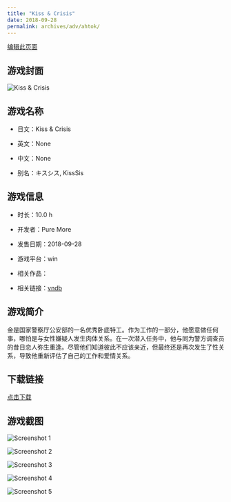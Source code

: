 ```yaml
---
title: "Kiss & Crisis"
date: 2018-09-28
permalink: archives/adv/ahtok/
---
```

[编辑此页面](https://github.com/ACG-3/ADV3-source/blob/main/source/_posts/Kiss%20%26%20Crisis.md)

## 游戏封面

![Kiss & Crisis](https://pan.timero.xyz/d/onedrive/img_lib_001/Kiss%20&%20Crisis_cover.avif)


## 游戏名称

- 日文：Kiss & Crisis
- 英文：None
- 中文：None

- 别名：キスシス, KissSis


## 游戏信息

- 时长：10.0 h
- 开发者：Pure More
- 发售日期：2018-09-28
- 游戏平台：win
- 相关作品：

- 相关链接：[vndb](https://vndb.org/v23258)


## 游戏简介

金是国家警察厅公安部的一名优秀卧底特工。作为工作的一部分，他愿意做任何事，哪怕是与女性嫌疑人发生肉体关系。在一次潜入任务中，他与同为警方调查员的昔日恋人弥生重逢。尽管他们知道彼此不应该亲近，但最终还是再次发生了性关系，导致他重新评估了自己的工作和爱情关系。




## 下载链接

[点击下载](https://pan.timero.xyz/onedrive/adv_lib_001/Kiss%20%26%20Crisis)


## 游戏截图


![Screenshot 1](https://pan.timero.xyz/d/onedrive/img_lib_001/Kiss%20&%20Crisis_Screenshot_1.avif)

![Screenshot 2](https://pan.timero.xyz/d/onedrive/img_lib_001/Kiss%20&%20Crisis_Screenshot_2.avif)

![Screenshot 3](https://pan.timero.xyz/d/onedrive/img_lib_001/Kiss%20&%20Crisis_Screenshot_3.avif)

![Screenshot 4](https://pan.timero.xyz/d/onedrive/img_lib_001/Kiss%20&%20Crisis_Screenshot_4.avif)

![Screenshot 5](https://pan.timero.xyz/d/onedrive/img_lib_001/Kiss%20&%20Crisis_Screenshot_5.avif)

